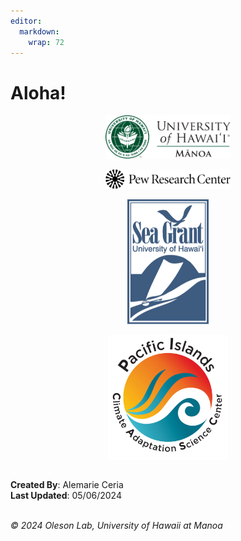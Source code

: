 ```yaml
---
editor: 
  markdown: 
    wrap: 72
---
```


# Aloha!

<center>
<img src="www/logos/uhm-logo.png" alt="" align="center" width="200"> <br><br>
    <img src="www/logos/pew-research-center-logo.png" alt="" align="center" width="200"> <br><br>
    <img src="www/logos/sea-grant-logo.png" alt="" align="center" height="200"> <br><br>
    <img src="www/logos/pi-casc-logo.png" alt="" align="center" height="200"> <br><br>
</center>

**Created By**: Alemarie Ceria <br> 
**Last Updated**: 05/06/2024 <br><br>

*© 2024 Oleson Lab, University of Hawaii at Manoa*
